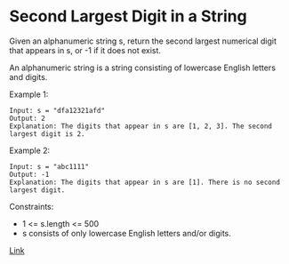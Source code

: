 # Second Largest Digit in a String #

Given an alphanumeric string s, return the second largest numerical digit that appears in s, or -1 if it does not exist.

An alphanumeric string is a string consisting of lowercase English letters and digits.

Example 1:

```
Input: s = "dfa12321afd"
Output: 2
Explanation: The digits that appear in s are [1, 2, 3]. The second largest digit is 2.
```

Example 2:

```
Input: s = "abc1111"
Output: -1
Explanation: The digits that appear in s are [1]. There is no second largest digit. 
```

Constraints:

- 1 <= s.length <= 500
- s consists of only lowercase English letters and/or digits.

[Link](https://leetcode.com/problems/second-largest-digit-in-a-string/)